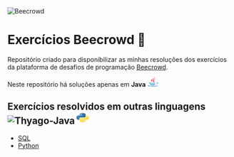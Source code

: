 <img src="https://www.beecrowd.com.br/home/wp-content/uploads/2021/08/beecrowd__negativoHor-vazado-small-PNG-1024x246.png" alt="Beecrowd">

# Exercícios Beecrowd :space_invader:

Repositório criado para disponibilizar as minhas resoluções dos exercícios da plataforma de desafios de programação [Beecrowd](https://www.beecrowd.com.br/judge/pt).
  
Neste repositório há soluções apenas em **Java**<img alt="Thyago-JAVA" height="22" width="32" src="https://raw.githubusercontent.com/devicons/devicon/master/icons/java/java-original.svg">

## Exercícios resolvidos em outras linguagens <img align="center" alt="Thyago-Java" height="25" width="35" src="https://www.freepnglogos.com/uploads/logo-mysql-png/logo-mysql-mysql-logo-png-transparent-svg-vector-bie-supply-2.png"><img alt="Thyago-Python" height="25" width="35" src="https://raw.githubusercontent.com/devicons/devicon/master/icons/python/python-original.svg">


- [SQL](https://github.com/T-Lobato/beecrowd_problems_SQL)
- [Python](https://github.com/T-Lobato/beecrowd_problems_python)
